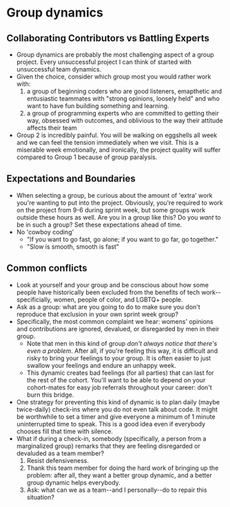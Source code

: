 # Group dynamics

## Collaborating Contributors vs Battling Experts
- Group dynamics are probably the most challenging aspect of a group project. Every unsuccessful project I can think of started with unsuccessful team dynamics. 
- Given the choice, consider which group most you would rather work with:
    1) a group of beginning coders who are good listeners, emapthetic and entusiastic teammates with "strong opinions, loosely held" and who want to have fun building something and learning.
    2) a group of programming experts who are committed to getting their way, obsessed with outcomes, and oblivious to the way their attitude affects their team
- Group 2 is incredibly painful. You will be walking on eggshells all week and we can feel the tension immediately when we visit. This is a miserable week emotionally, and ironically, the project quality will suffer compared to Group 1 because of group paralysis. 

## Expectations and Boundaries
- When selecting a group, be curious about the amount of 'extra' work you're wanting to put into the project. Obviously, you're required to work on the project from 9-6 during sprint week, but some groups work outside these hours as well. Are you in a group like this? Do you _want_ to be in such a group? Set these expectations ahead of time.
- No 'cowboy coding'
    - "If you want to go fast, go alone; if you want to go far, go together."
    - "Slow is smooth, smooth is fast"

## Common conflicts
- Look at yourself and your group and be conscious about how some people have historically been excluded from the benefits of tech work--specificially, women, people of color, and LGBTQ+ people. 
- Ask as a group: what are you going to do to make sure you don't reproduce that exclusion in your own sprint week group?
- Specifically, the most common complaint we hear: womens' opinions and contributions are ignored, devalued, or disregarded by men in their group.
    - Note that men in this kind of group _don't always notice that there's even a problem_. After all, if you're feeling this way, it is difficult and risky to bring your feelings to your group. It is often easier to just swallow your feelings and endure an unhappy week.
    - This dynamic creates bad feelings (for all parties) that can last for the rest of the cohort. You'll want to be able to depend on your cohort-mates for easy job referrals throughout your career: don't burn this bridge.
- One strategy for preventing this kind of dynamic is to plan daily (maybe twice-daily) check-ins where you do not even talk about code. It might be worthwhile to set a timer and give everyone a minimum of 1 minute uninterrupted time to speak. This is a good idea even if everybody chooses fill that time with silence.
- What if during a check-in, somebody (specifically, a person from a marginalized group) remarks that they are feeling disregarded or devaluded as a team member? 
    1) Resist defensiveness. 
    2) Thank this team member for doing the hard work of bringing up the problem: after all, they want a better group dynamic, and a better group dynamic helps everybody.
    3) Ask: what can we as a team--and I personally--do to repair this situation?
